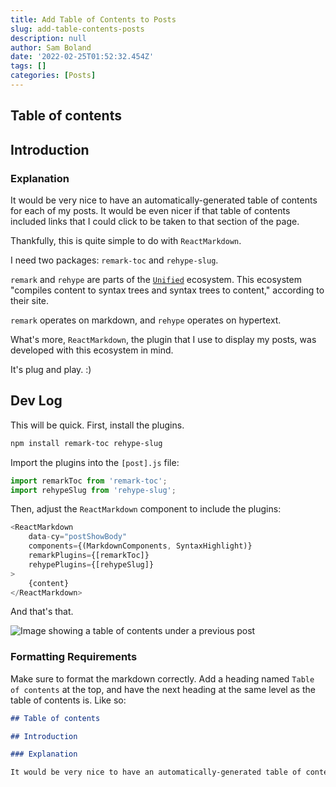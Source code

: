 ```yaml
---
title: Add Table of Contents to Posts
slug: add-table-contents-posts
description: null
author: Sam Boland
date: '2022-02-25T01:52:32.454Z'
tags: []
categories: [Posts]
---
```


## Table of contents

## Introduction

### Explanation

It would be very nice to have an automatically-generated table of contents for each of my posts. It would be even nicer if that table of contents included links that I could click to be taken to that section of the page.

Thankfully, this is quite simple to do with `ReactMarkdown`.

I need two packages: `remark-toc` and `rehype-slug`.

`remark` and `rehype` are parts of the [`Unified`](https://unifiedjs.com/) ecosystem. This ecosystem "compiles content to syntax trees and syntax trees to content," according to their site.

`remark` operates on markdown, and `rehype` operates on hypertext.

What's more, `ReactMarkdown`, the plugin that I use to display my posts, was developed with this ecosystem in mind.

It's plug and play. :)

## Dev Log

This will be quick. First, install the plugins.

```bash
npm install remark-toc rehype-slug
```

Import the plugins into the `[post].js` file:

```js
import remarkToc from 'remark-toc';
import rehypeSlug from 'rehype-slug';
```

Then, adjust the `ReactMarkdown` component to include the plugins:

```js
<ReactMarkdown
    data-cy="postShowBody"
    components={(MarkdownComponents, SyntaxHighlight)}
    remarkPlugins={[remarkToc]}
    rehypePlugins={[rehypeSlug]}
>
    {content}
</ReactMarkdown>
```

And that's that.

![Image showing a table of contents under a previous post](/Screen%20Shot%202022-02-24%20at%206.09.54%20PM.png)

### Formatting Requirements

Make sure to format the markdown correctly. Add a heading named `Table of contents` at the top, and have the next heading at the same level as the table of contents is. Like so:

```md
## Table of contents

## Introduction

### Explanation

It would be very nice to have an automatically-generated table of contents for each of my posts. It would be even nicer if that table 
```
